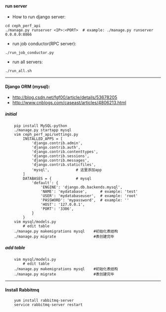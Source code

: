 #### run server
- How to run django server:
```
cd ceph_perf_api
./manage.py runserver <IP>:<PORT>  # example: ./manage.py runserver 0.0.0.0:8866
```

- run job conductor(RPC server):
```
./run_job_conductor.py
```
- run all servers:
```
./run_all.sh
```
***
#### Django ORM (mysql):
- http://blog.csdn.net/fgf00/article/details/53678205
- http://www.cnblogs.com/caseast/articles/4806213.html
##### initial
```
    pip install MySQL-python
    ./manage.py startapp mysql
    vim ceph_perf_api/settings.py
        INSTALLED_APPS = [
            'django.contrib.admin',
            'django.contrib.auth',
            'django.contrib.contenttypes',
            'django.contrib.sessions',
            'django.contrib.messages',
            'django.contrib.staticfiles',
            'mysql',            # 这里添加app
        ]
        DATABASES = {           # mysql
            'default': {
                'ENGINE': 'django.db.backends.mysql',
                'NAME': 'mydatabase',      # example: 'test'
                'USER': 'mydatabaseuser',  # example: 'root'
                'PASSWORD': 'mypassword',  # example: ''
                'HOST': '127.0.0.1',
                'PORT': '3306',
            }
        }
    vim mysql/models.py
        # edit table
    ./manage.py makemigrations mysql    #初始化表结构
    ./manage.py migrate                 #表创建完毕
```
##### add table
```
    vim mysql/models.py
        # edit table
    ./manage.py makemigrations mysql    #初始化表结构
    ./manage.py migrate                 #表创建完毕
```
***
#### Install Rabbitmq
```
    yum install rabbitmq-server
    service rabbitmq-server restart
```

